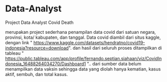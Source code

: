 # Data-Analyst
Project Data Analyst Covid Death

merupakan project sederhana penampilan data covid dari satuan negara, provinsi, kota/ kabupaten, dan tanggal. Data covid diambil dari situs kaggle, dengan link " https://www.kaggle.com/datasets/hendratno/covid19-indonesia?resource=download". dan hasil dari seluruh proses ditampilkan di tableau " https://public.tableau.com/app/profile/fernando.septian.siahaan/viz/CovidIndonesia_16488264034270/Dashboard1 "..
dari sumber data belum menampilkan data vaksin sehingga data yang diolah hanya kematian, kasus aktif, sembuh, dan total kasus.
